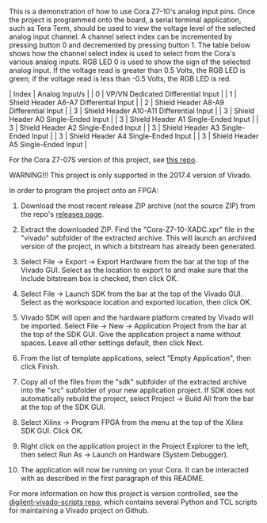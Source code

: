 This is a demonstration of how to use Cora Z7-10's analog input pins. Once the project is programmed onto the board, a serial terminal application, such as Tera Term, should be used to view the voltage level of the selected analog input channel. A channel select index can be incremented by pressing button 0 and decremented by pressing button 1. The table below shows how the channel select index is used to select from the Cora's various analog inputs. RGB LED 0 is used to show the sign of the selected analog input. If the voltage read is greater than 0.5 Volts, the RGB LED is green; if the voltage read is less than -0.5 Volts, the RGB LED is red.

| Index | Analog Input/s |
| 0 | VP/VN Dedicated Differential Input |
| 1 | Shield Header A6-A7 Differential Input |
| 2 | Shield Header A8-A9 Differential Input |
| 3 | Shield Header A10-A11 Differential Input |
| 3 | Shield Header A0 Single-Ended Input |
| 3 | Shield Header A1 Single-Ended Input |
| 3 | Shield Header A2 Single-Ended Input |
| 3 | Shield Header A3 Single-Ended Input |
| 3 | Shield Header A4 Single-Ended Input |
| 3 | Shield Header A5 Single-Ended Input |

For the Cora Z7-07S version of this project, see [this repo](https://github.com/Digilent/Cora-Z7-07S-XADC).

WARNING!!! This project is only supported in the 2017.4 version of Vivado.

In order to program the project onto an FPGA:

1. 	Download the most recent release ZIP archive (not the source ZIP) from the repo's [releases page](https://github.com/Digilent/Cora-Z7-10-XADC/releases).

2. 	Extract the downloaded ZIP. Find the "Cora-Z7-10-XADC.xpr" file in the "vivado" subfolder of the extracted archive. This will launch an archived version of the project, in which a bitstream has already been generated.

3.  Select File -> Export -> Export Hardware from the bar at the top of the Vivado GUI. Select <Local to Project> as the location to export to and make sure that the Include bitstream box is checked, then click OK.

4.  Select File -> Launch SDK from the bar at the top of the Vivado GUI. Select <Local to Project> as the workspace location and exported location, then click OK.

5.  Vivado SDK will open and the hardware platform created by Vivado will be imported. Select File -> New -> Application Project from the bar at the top of the SDK GUI. Give the application project a name without spaces. Leave all other settings default, then click Next.

6.  From the list of template applications, select "Empty Application", then click Finish.

7.  Copy all of the files from the "sdk" subfolder of the extracted archive into the "src" subfolder of your new application project. If SDK does not automatically rebuild the project, select Project -> Build All from the bar at the top of the SDK GUI.

8. 	Select Xilinx -> Program FPGA from the menu at the top of the Xilinx SDK GUI. Click OK.

9.  Right click on the application project in the Project Explorer to the left, then select Run As -> Launch on Hardware (System Debugger).

10.  The application will now be running on your Cora. It can be interacted with as described in the first paragraph of this README.

For more information on how this project is version controlled, see the [digilent-vivado-scripts repo](https://github.com/artvvb/digilent-vivado-scripts), which contains several Python and TCL scripts for maintaining a Vivado project on Github.
